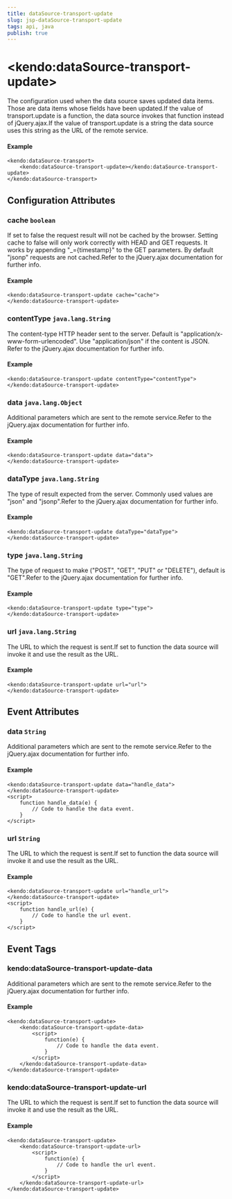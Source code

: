 ```yaml
---
title: dataSource-transport-update
slug: jsp-dataSource-transport-update
tags: api, java
publish: true
---
```


# \<kendo:dataSource-transport-update\>

The configuration used when the data source saves updated data items. Those are data items whose fields have been updated.If the value of transport.update is a function, the data source invokes that function instead of jQuery.ajax.If the value of transport.update is a string the data source uses this string as the URL of the remote service.

#### Example
    <kendo:dataSource-transport>
        <kendo:dataSource-transport-update></kendo:dataSource-transport-update>
    </kendo:dataSource-transport>

## Configuration Attributes

### cache `boolean`

If set to false the request result will not be cached by the browser. Setting cache to false will only work correctly with HEAD and GET requests. It works by appending "_={timestamp}" to the GET parameters.
By default "jsonp" requests are not cached.Refer to the jQuery.ajax documentation for further info.

#### Example
    <kendo:dataSource-transport-update cache="cache">
    </kendo:dataSource-transport-update>

### contentType `java.lang.String`

The content-type HTTP header sent to the server. Default is "application/x-www-form-urlencoded". Use "application/json" if the content is JSON.
Refer to the jQuery.ajax documentation for further info.

#### Example
    <kendo:dataSource-transport-update contentType="contentType">
    </kendo:dataSource-transport-update>

### data `java.lang.Object`

Additional parameters which are sent to the remote service.Refer to the jQuery.ajax documentation for further info.

#### Example
    <kendo:dataSource-transport-update data="data">
    </kendo:dataSource-transport-update>

### dataType `java.lang.String`

The type of result expected from the server. Commonly used values are "json" and "jsonp".Refer to the jQuery.ajax documentation for further info.

#### Example
    <kendo:dataSource-transport-update dataType="dataType">
    </kendo:dataSource-transport-update>

### type `java.lang.String`

The type of request to make ("POST", "GET", "PUT" or "DELETE"), default is "GET".Refer to the jQuery.ajax documentation for further info.

#### Example
    <kendo:dataSource-transport-update type="type">
    </kendo:dataSource-transport-update>

### url `java.lang.String`

The URL to which the request is sent.If set to function the data source will invoke it and use the result as the URL.

#### Example
    <kendo:dataSource-transport-update url="url">
    </kendo:dataSource-transport-update>


## Event Attributes

### data `String`

Additional parameters which are sent to the remote service.Refer to the jQuery.ajax documentation for further info.


#### Example
    <kendo:dataSource-transport-update data="handle_data">
    </kendo:dataSource-transport-update>
    <script>
        function handle_data(e) {
            // Code to handle the data event.
        }
    </script>

### url `String`

The URL to which the request is sent.If set to function the data source will invoke it and use the result as the URL.


#### Example
    <kendo:dataSource-transport-update url="handle_url">
    </kendo:dataSource-transport-update>
    <script>
        function handle_url(e) {
            // Code to handle the url event.
        }
    </script>

## Event Tags

### kendo:dataSource-transport-update-data

Additional parameters which are sent to the remote service.Refer to the jQuery.ajax documentation for further info.


#### Example
    <kendo:dataSource-transport-update>
        <kendo:dataSource-transport-update-data>
            <script>
                function(e) {
                    // Code to handle the data event.
                }
            </script>
        </kendo:dataSource-transport-update-data>
    </kendo:dataSource-transport-update>

### kendo:dataSource-transport-update-url

The URL to which the request is sent.If set to function the data source will invoke it and use the result as the URL.


#### Example
    <kendo:dataSource-transport-update>
        <kendo:dataSource-transport-update-url>
            <script>
                function(e) {
                    // Code to handle the url event.
                }
            </script>
        </kendo:dataSource-transport-update-url>
    </kendo:dataSource-transport-update>

 

